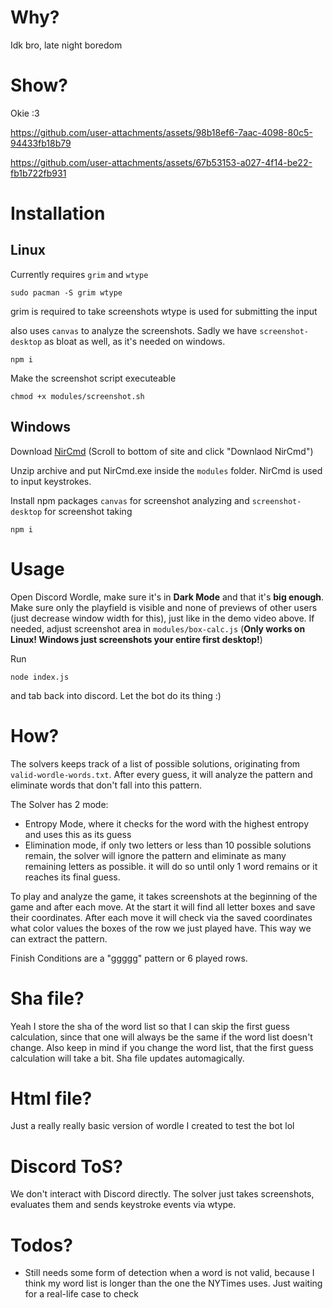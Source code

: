 # Why?
Idk bro, late night boredom

# Show?
Okie :3

https://github.com/user-attachments/assets/98b18ef6-7aac-4098-80c5-94433fb18b79

https://github.com/user-attachments/assets/67b53153-a027-4f14-be22-fb1b722fb931

# Installation
## Linux
Currently requires `grim` and `wtype`
```
sudo pacman -S grim wtype
```
grim is required to take screenshots
wtype is used for submitting the input

also uses `canvas` to analyze the screenshots. Sadly we have `screenshot-desktop` as bloat as well, as it's needed on windows.
```
npm i
```

Make the screenshot script executeable
```
chmod +x modules/screenshot.sh
```

## Windows

Download [NirCmd](https://www.nirsoft.net/utils/nircmd.html) (Scroll to bottom of site and click "Downlaod NirCmd")

Unzip archive and put NirCmd.exe inside the `modules` folder. NirCmd is used to input keystrokes.

Install npm packages `canvas` for screenshot analyzing and `screenshot-desktop` for screenshot taking
```
npm i
```

# Usage
Open Discord Wordle, make sure it's in **Dark Mode** and that it's **big enough**. Make sure only the playfield is visible and none of previews of other users (just decrease window width for this), just like in the demo video above.
If needed, adjust screenshot area in `modules/box-calc.js` (**Only works on Linux! Windows just screenshots your entire first desktop!**)

Run
```
node index.js
```
and tab back into discord. 
Let the bot do its thing :)


# How?
The solvers keeps track of a list of possible solutions, originating from `valid-wordle-words.txt`.
After every guess, it will analyze the pattern and eliminate words that don't fall into this pattern.

The Solver has 2 mode:
- Entropy Mode, where it checks for the word with the highest entropy and uses this as its guess
- Elimination mode, if only two letters or less than 10 possible solutions remain, the solver will ignore the pattern and eliminate as many remaining letters as possible.
it will do so until only 1 word remains or it reaches its final guess.

To play and analyze the game, it takes screenshots at the beginning of the game and after each move.
At the start it will find all letter boxes and save their coordinates.
After each move it will check via the saved coordinates what color values the boxes of the row we just played have. This way we can extract the pattern.

Finish Conditions are a "ggggg" pattern or 6 played rows.

# Sha file?
Yeah I store the sha of the word list so that I can skip the first guess calculation, since that one will always be the same if the word list doesn't change.
Also keep in mind if you change the word list, that the first guess calculation will take a bit.
Sha file updates automagically.

# Html file?
Just a really really basic version of wordle I created to test the bot lol

# Discord ToS?
We don't interact with Discord directly. The solver just takes screenshots, evaluates them and sends keystroke events via wtype.

# Todos?
- Still needs some form of detection when a word is not valid, because I think my word list is longer than the one the NYTimes uses. Just waiting for a real-life case to check
